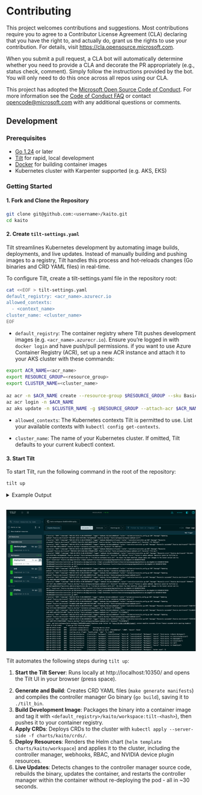 # Contributing

This project welcomes contributions and suggestions.  Most contributions require you to agree to a
Contributor License Agreement (CLA) declaring that you have the right to, and actually do, grant us
the rights to use your contribution. For details, visit <https://cla.opensource.microsoft.com>.

When you submit a pull request, a CLA bot will automatically determine whether you need to provide
a CLA and decorate the PR appropriately (e.g., status check, comment). Simply follow the instructions
provided by the bot. You will only need to do this once across all repos using our CLA.

This project has adopted the [Microsoft Open Source Code of Conduct](https://opensource.microsoft.com/codeofconduct/).
For more information see the [Code of Conduct FAQ](https://opensource.microsoft.com/codeofconduct/faq/) or
contact [opencode@microsoft.com](mailto:opencode@microsoft.com) with any additional questions or comments.

## Development

### Prerequisites

- [Go 1.24](https://go.dev/doc/install) or later
- [Tilt](https://tilt.dev/) for rapid, local development
- [Docker](https://docs.docker.com/get-started/get-docker/) for building container images
- Kubernetes cluster with Karpenter supported (e.g. AKS, EKS)

### Getting Started

#### 1. Fork and Clone the Repository

```bash
git clone git@github.com:<username>/kaito.git
cd kaito
```

#### 2. Create `tilt-settings.yaml`

Tilt streamlines Kubernetes development by automating image builds, deployments, and live updates. Instead of manually building and pushing images to a registry, Tilt handles this process and hot-reloads changes (Go binaries and CRD YAML files) in real-time.

To configure Tilt, create a tilt-settings.yaml file in the repository root:

```bash
cat <<EOF > tilt-settings.yaml
default_registry: <acr_name>.azurecr.io
allowed_contexts:
  - <context_name>
cluster_name: <cluster_name>
EOF
```

- `default_registry`: The container registry where Tilt pushes development images (e.g. `<acr_name>.azurecr.io`). Ensure you’re logged in with `docker login` and have push/pull permissions.
if you want to use Azure Container Registry (ACR), set up a new ACR instance and attach it to your AKS cluster with these commands:

```bash
export ACR_NAME=<acr_name>
export RESOURCE_GROUP=<resource_group>
export CLUSTER_NAME=<cluster_name>

az acr -n $ACR_NAME create --resource-group $RESOURCE_GROUP --sku Basic
az acr login -n $ACR_NAME
az aks update -n $CLUSTER_NAME -g $RESOURCE_GROUP --attach-acr $ACR_NAME
```

- `allowed_contexts`: The Kubernetes contexts Tilt is permitted to use. List your available contexts with `kubectl config get-contexts`.

- `cluster_name`: The name of your Kubernetes cluster. If omitted, Tilt defaults to your current kubectl context.

#### 3. Start Tilt

To start Tilt, run the following command in the root of the repository:

```bash
tilt up
```

<details>
<summary>Example Output</summary>

<!-- markdown-link-check-disable -->

```bash
Tilt started on http://localhost:10350/
v0.34.0, built 2025-03-11

(space) to open the browser
(s) to stream logs (--stream=true)
(t) to open legacy terminal mode (--legacy=true)
(ctrl-c) to exit
Opening browser: http://localhost:10350/
```

<!-- markdown-link-check-enable -->

</details>

<br/>

![Tilt UI](../img/tilt.png)

Tilt automates the following steps during `tilt up`:

<!-- markdown-link-check-disable -->
1. **Start the Tilt Server**: Runs locally at http://localhost:10350/ and opens the Tilt UI in your browser (press space).
<!-- markdown-link-check-enable -->
2. **Generate and Build**: Creates CRD YAML files (`make generate manifests`) and compiles the controller manager Go binary (`go build`), saving it to `./tilt_bin`.
3. **Build Development Image**: Packages the binary into a container image and tag it with `<default_registry>/kaito/workspace:tilt-<hash>`), then pushes it to your container registry.
4. **Apply CRDs**: Deploys CRDs to the cluster with `kubectl apply --server-side -f charts/kaito/crds/`.
5. **Deploy Resources**: Renders the Helm chart (`helm template charts/kaito/workspace`) and applies it to the cluster, including the controller manager, webhooks, RBAC, and NVIDIA device plugin resources.
6. **Live Updates**: Detects changes to the controller manager source code, rebuilds the binary, updates the container, and restarts the controller manager within the container without re-deploying the pod - all in ~30 seconds.

